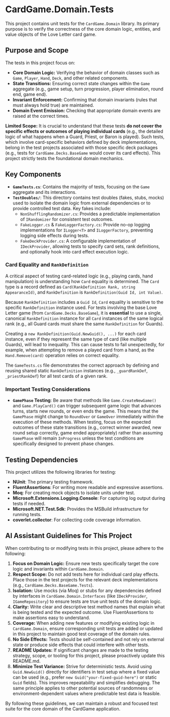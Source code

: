 # CardGame.Domain.Tests

This project contains unit tests for the `CardGame.Domain` library. Its primary purpose is to verify the correctness of the core domain logic, entities, and value objects of the Love Letter card game.

## Purpose and Scope

The tests in this project focus on:

*   **Core Domain Logic:** Verifying the behavior of domain classes such as `Game`, `Player`, `Hand`, `Deck`, and other related components.
*   **State Transitions:** Ensuring correct state changes within the `Game` aggregate (e.g., game setup, turn progression, player elimination, round end, game end).
*   **Invariant Enforcement:** Confirming that domain invariants (rules that must always hold true) are maintained.
*   **Domain Event Emission:** Checking that appropriate domain events are raised at the correct times.

**Limited Scope:**
It is crucial to understand that these tests **do not cover the specific effects or outcomes of playing individual cards** (e.g., the detailed logic of what happens when a Guard, Priest, or Baron is played). Such tests, which involve card-specific behaviors defined by deck implementations, belong in the test projects associated with those specific deck packages (e.g., tests for `CardGame.Decks.BaseGame` would cover its card effects). This project strictly tests the foundational domain mechanics.

## Key Components

*   **`GameTests.cs`**: Contains the majority of tests, focusing on the `Game` aggregate and its interactions.
*   **`TestDoubles/`**: This directory contains test doubles (fakes, stubs, mocks) used to isolate the domain logic from external dependencies or to provide controlled test data. Key fakes include:
    *   `NonShufflingRandomizer.cs`: Provides a predictable implementation of `IRandomizer` for consistent test outcomes.
    *   `FakeLogger.cs` & `FakeLoggerFactory.cs`: Provide no-op logging implementations for `ILogger<T>` and `ILoggerFactory`, preventing logging side effects during tests.
    *   `FakeDeckProvider.cs`: A configurable implementation of `IDeckProvider`, allowing tests to specify card sets, rank definitions, and optionally hook into card effect execution logic.

### Card Equality and `RankDefinition`

A critical aspect of testing card-related logic (e.g., playing cards, hand manipulation) is understanding how `Card` equality is determined. The `Card` type is a record defined as `Card(RankDefinition Rank, string AppearanceId)`, and `RankDefinition` is `RankDefinition(Guid Id, int Value)`.

Because `RankDefinition` includes a `Guid Id`, `Card` equality is sensitive to the specific `RankDefinition` instance used. For tests involving the base Love Letter game (from `CardGame.Decks.BaseGame`), it is **essential** to use a single, canonical `RankDefinition` instance for all `Card` instances of the same logical rank (e.g., all Guard cards must share the same `RankDefinition` for Guards).

Creating a `new RankDefinition(Guid.NewGuid(), ...)` for each card instance, even if they represent the same type of card (like multiple Guards), will lead to inequality. This can cause tests to fail unexpectedly, for example, when attempting to remove a played card from a hand, as the `Hand.Remove(card)` operation relies on correct equality.

The `GameTests.cs` file demonstrates the correct approach by defining and reusing shared static `RankDefinition` instances (e.g., `_guardRankDef`, `_priestRankDef`) for all test cards of a given rank.

### Important Testing Considerations

*   **`GamePhase` Testing**: Be aware that methods like `Game.CreateNewGame()` and `Game.PlayCard()` can trigger subsequent game logic that advances turns, starts new rounds, or even ends the game. This means that the `GamePhase` might change to `RoundOver` or `GameOver` immediately within the execution of these methods. When testing, focus on the expected outcomes of these state transitions (e.g., correct winner awarded, new round setup correctly, game ended appropriately) rather than assuming `GamePhase` will remain `InProgress` unless the test conditions are specifically designed to prevent phase changes.

## Testing Dependencies

This project utilizes the following libraries for testing:

*   **NUnit**: The primary testing framework.
*   **FluentAssertions**: For writing more readable and expressive assertions.
*   **Moq**: For creating mock objects to isolate units under test.
*   **Microsoft.Extensions.Logging.Console**: For capturing log output during tests if needed.
*   **Microsoft.NET.Test.Sdk**: Provides the MSBuild infrastructure for running tests.
*   **coverlet.collector**: For collecting code coverage information.

## AI Assistant Guidelines for This Project

When contributing to or modifying tests in this project, please adhere to the following:

1.  **Focus on Domain Logic:** Ensure new tests specifically target the core logic and invariants within `CardGame.Domain`.
2.  **Respect Scope:** Do not add tests here for individual card play effects. Place those in the test projects for the relevant deck implementations (e.g., `CardGame.Decks.BaseGame.Tests`).
3.  **Isolation:** Use mocks (via Moq) or stubs for any dependencies defined by interfaces in `CardGame.Domain.Interfaces` (like `IDeckProvider`, `IGameRepository`) to ensure tests are true unit tests of the domain logic.
4.  **Clarity:** Write clear and descriptive test method names that explain what is being tested and the expected outcome. Use FluentAssertions to make assertions easy to understand.
5.  **Coverage:** When adding new features or modifying existing logic in `CardGame.Domain`, ensure corresponding unit tests are added or updated in this project to maintain good test coverage of the domain rules.
6.  **No Side Effects:** Tests should be self-contained and not rely on external state or produce side effects that could interfere with other tests.
7.  **README Updates:** If significant changes are made to the testing strategy, scope, or tooling for this project, please proactively update this README.md.
8.  **Minimize Test Variance:** Strive for deterministic tests. Avoid using `Guid.NewGuid()` directly for identifiers in test setup where a fixed value can be used (e.g., prefer `new Guid("your-fixed-guid-here")` or static `Guid` fields). This improves repeatability and simplifies debugging. The same principle applies to other potential sources of randomness or environment-dependent values where predictable test data is feasible.

By following these guidelines, we can maintain a robust and focused test suite for the core domain of the CardGame application.
